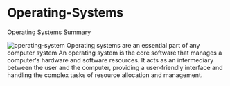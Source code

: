 # Operating-Systems
Operating Systems Summary 

![operating-system](https://github.com/user-attachments/assets/10a84a9c-d0ee-487f-8e63-8814811e5db5)
Operating systems are an essential part of any computer system 
An operating system is the core software that manages a computer's hardware and software resources.
It acts as an intermediary between the user and the computer, providing a user-friendly interface
and handling the complex tasks of resource allocation and management.
